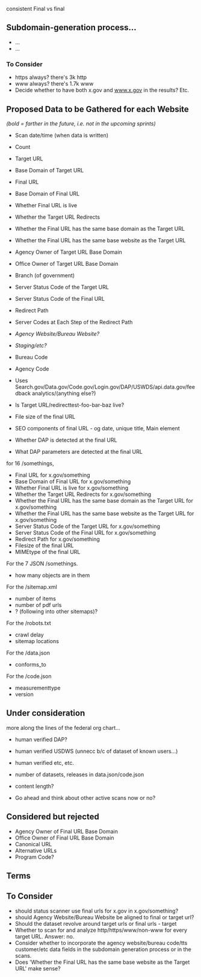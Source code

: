 consistent Final vs final 



## Subdomain-generation process...
* ...
* ...

### To Consider
* https always? there's 3k http
* www always? there's 1.7k www
* Decide whether to have both x.gov and www.x.gov in the results? Etc. 






## Proposed Data to be Gathered for each Website 

_(bold = farther in the future, i.e. not in the upcoming sprints)_


* Scan date/time (when data is written)
* Count
* Target URL
* Base Domain of Target URL
* Final URL 
* Base Domain of Final URL
* Whether Final URL is live
* Whether the Target URL Redirects
* Whether the Final URL has the same base domain as the Target URL
* Whether the Final URL has the same base website as the Target URL
* Agency Owner of Target URL Base Domain 
* Office Owner of Target URL Base Domain 
* Branch (of government)
* Server Status Code of the Target URL
* Server Status Code of the Final URL
* Redirect Path 
* Server Codes at Each Step of the Redirect Path 
* _Agency Website/Bureau Website?_
* _Staging/etc?_
* Bureau Code
* Agency Code
* Uses Search.gov/Data.gov/Code.gov/Login.gov/DAP/USWDS/api.data.gov/feedback analytics/(anything else?)
* Is Target URL/redirecttest-foo-bar-baz live? 
* File size of the final URL
* SEO components of final URL - og date, unique title, Main element


* Whether DAP is detected at the final URL
* What DAP parameters are detected at the final URL

  
  
for 16 /somethings,   
  
* Final URL for x.gov/something
* Base Domain of Final URL for x.gov/something
* Whether Final URL is live for x.gov/something
* Whether the Target URL Redirects for x.gov/something
* Whether the Final URL has the same base domain as the Target URL for x.gov/something
* Whether the Final URL has the same base website as the Target URL for x.gov/something
* Server Status Code of the Target URL for x.gov/something
* Server Status Code of the Final URL for x.gov/something
* Redirect Path for x.gov/something
* Filesize of the final URL 
* MIMEtype of the final URL
  
For the 7 JSON /somethings.   
  
* how many objects are in them  
  
For the /sitemap.xml  
  
* number of items   
* number of pdf urls   
* ? (following into other sitemaps)?
  
For the /robots.txt  
* crawl delay   
* sitemap locations   
  
  
For the /data.json   
  
* conforms_to  
  
  
For the /code.json   
* measurementtype  
* version  
  
  
## Under consideration 

more along the lines of the federal org chart...

* human verified DAP?
* human verified USDWS (unnecc b/c of dataset of known users...) 
* human verified etc, etc. 
* number of datasets, releases in data.json/code.json 

* content length?

* Go ahead and think about other active scans now or no?




## Considered but rejected
* Agency Owner of Final URL Base Domain 
* Office Owner of Final URL Base Domain 
* Canonical URL
* Alternative URLs
* Program Code?







## Terms 



## To Consider 

* should status scanner use final urls for x.gov in x.gov/something?
*  should Agency Website/Bureau Website be aligned to final or target url? 
* Should the dataset revolve around target urls or final urls - target
* Whether to scan for and analyze http/https/www/non-www for every target URL.  Answer: no. 
* Consider whether to incorporate the agency website/bureau code/tts customer/etc data fields in the subdomain generation process or in the scans.  
* Does 'Whether the Final URL has the same base website as the Target URL' make sense?  

